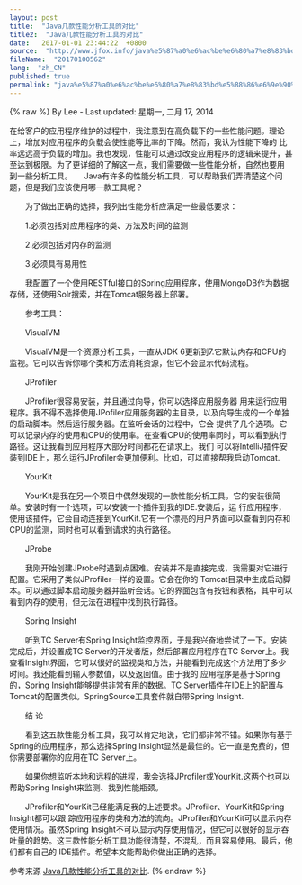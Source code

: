 ```yaml
---
layout: post
title:  "Java几款性能分析工具的对比"
title2:  "Java几款性能分析工具的对比"
date:   2017-01-01 23:44:22  +0800
source:  "http://www.jfox.info/java%e5%87%a0%e6%ac%be%e6%80%a7%e8%83%bd%e5%88%86%e6%9e%90%e5%b7%a5%e5%85%b7%e7%9a%84%e5%af%b9%e6%af%94.html"
fileName:  "20170100562"
lang:  "zh_CN"
published: true
permalink: "java%e5%87%a0%e6%ac%be%e6%80%a7%e8%83%bd%e5%88%86%e6%9e%90%e5%b7%a5%e5%85%b7%e7%9a%84%e5%af%b9%e6%af%94.html"
---
```

{% raw %}
By Lee - Last updated: 星期一, 二月 17, 2014

在给客户的应用程序维护的过程中，我注意到在高负载下的一些性能问题。理论上，增加对应用程序的负载会使性能等比率的下降。然而，我认为性能下降的 比率远远高于负载的增加。我也发现，性能可以通过改变应用程序的逻辑来提升，甚至达到极限。为了更详细的了解这一点，我们需要做一些性能分析，自然也要用 到一些分析工具。　　Java有许多的性能分析工具，可以帮助我们弄清楚这个问题，但是我们应该使用哪一款工具呢？

　　为了做出正确的选择，我列出性能分析应满足一些最低要求：

　　1.必须包括对应用程序的类、方法及时间的监测

　　2.必须包括对内存的监测

　　3.必须具有易用性

　　我配置了一个使用RESTful接口的Spring应用程序，使用MongoDB作为数据存储，还使用Solr搜索，并在Tomcat服务器上部署。

　　参考工具：

　　VisualVM

　　VisualVM是一个资源分析工具，一直从JDK 6更新到7.它默认内存和CPU的监视。它可以告诉你哪个类和方法消耗资源，但它不会显示代码流程。

　　JProfiler

　　JProfiler很容易安装，并且通过向导，你可以选择应用服务器 用来运行应用程序。我不得不选择使用JPofiler应用服务器的主目录，以及向导生成的一个单独的启动脚本。然后运行服务器。在监听会话的过程中，它会 提供了几个选项。它可以记录内存的使用和CPU的使用率。在查看CPU的使用率同时，可以看到执行路径。这让我看到应用程序大部分时间都花在请求上。我们 可以将IntelliJ插件安装到IDE上，那么运行JProfiler会更加便利。比如，可以直接帮我启动Tomcat.

　　YourKit

　　YourKit是我在另一个项目中偶然发现的一款性能分析工具。它的安装很简单。安装时有一个选项，可以安装一个插件到我的IDE.安装后，运 行应用程序，使用该插件，它会自动连接到YourKit.它有一个漂亮的用户界面可以查看到内存和CPU的监测，同时也可以看到请求的执行路径。

　　JProbe

　　我刚开始创建JProbe时遇到点困难。安装并不是直接完成，我需要对它进行配置。它采用了类似JProfiler一样的设置。它会在你的 Tomcat目录中生成启动脚本。可以通过脚本启动服务器并监听会话。它的界面包含有按钮和表格，其中可以看到内存的使用，但无法在进程中找到执行路径。

　　Spring Insight

　　听到TC Server有Spring Insight监控界面，于是我兴奋地尝试了一下。安装完成后，并设置成TC Server的开发者版，然后部署应用程序在TC Server上。我查看Insight界面，它可以很好的监视类和方法，并能看到完成这个方法用了多少时间。我还能看到输入参数值，以及返回值。由于我的 应用程序是基于Spring的，Spring Insight能够提供非常有用的数据。TC Server插件在IDE上的配置与Tomcat的配置类似。SpringSource工具套件就自带Spring Insight.

　　结 论

　　看到这五款性能分析工具，我可以肯定地说，它们都非常不错。如果你有基于Spring的应用程序，那么选择Spring Insight显然是最佳的。它一直是免费的，但你需要部署你的应用在TC Server上。

　　如果你想监听本地和远程的进程，我会选择JProfiler或YourKit.这两个也可以帮助Spring Insight来监测、找到性能瓶颈。

　　JProfiler和YourKit已经能满足我的上述要求。JProfiler、YourKit和Spring Insight都可以跟 踪应用程序的类和方法的流向。JProfiler和YourKit可以显示内存使用情况。虽然Spring Insight不可以显示内存使用情况，但它可以很好的显示吞吐量的趋势。这三款性能分析工具功能很清楚，不混乱，而且容易使用。最后，他们都有自己的 IDE插件。希望本文能帮助你做出正确的选择。

参考来源 [Java几款性能分析工具的对比](http://www.jfox.info/go.php?url=http://www.jfox.info/url.php?url=http%3A%2F%2Fwww.javaweb.cc%2Flanguage%2Fjava%2F042588.shtml).
{% endraw %}